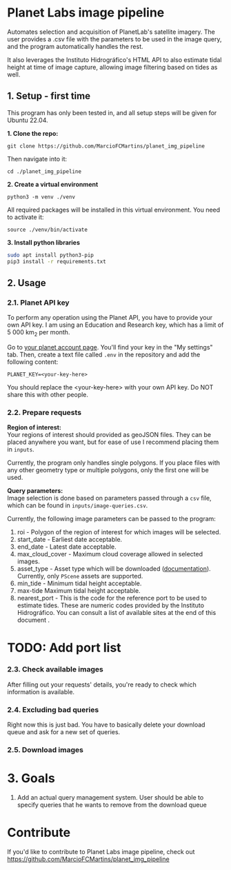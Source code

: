 # Planet Labs image pipeline

Automates selection and acquisition of PlanetLab's satellite imagery. The user provides a .csv file with the parameters to be used in the image query, and the program automatically handles the rest. 

It also leverages the Instituto Hidrográfico's HTML API to also estimate tidal height at time of image capture, allowing image filtering based on tides as well.


## 1. Setup - first time

This program has only been tested in, and all setup steps will be given for Ubuntu 22.04. 

**1. Clone the repo:**  
```
git clone https://github.com/MarcioFCMartins/planet_img_pipeline
```

Then navigate into it:

```
cd ./planet_img_pipeline
```

**2. Create a virtual environment**

```
python3 -m venv ./venv
```

All required packages will be installed in this virtual environment. You need to activate it:

```
source ./venv/bin/activate
```

**3. Install python libraries**
```bash
sudo apt install python3-pip
pip3 install -r requirements.txt
```

## 2. Usage

### 2.1. Planet API key

To perform any operation using the Planet API, you have to provide your own API key. I am using an Education and Research key, which has a limit of 5 000 km<sub>2</sub> per month.

Go to [your planet account page](https://www.planet.com/account). You'll find your key in the "My settings" tab. Then, create a text file called `.env` in the repository and add the following content:

```
PLANET_KEY=<your-key-here>
```

You should replace the \<your-key-here\> with your own API key. Do NOT share this with other people.


### 2.2. Prepare requests

**Region of interest:**  
Your regions of interest should provided as geoJSON files. They can be placed anywhere you want, but for ease of use I recommend placing them in `inputs`. 

Currently, the program only handles single polygons. If you place files with any other geometry type or multiple polygons, only the first one will be used.


**Query parameters:**  
Image selection is done based on parameters passed through a `csv` file, which can be found in `inputs/image-queries.csv`.

Currently, the following image parameters can be passed to the program:  
1. roi -  Polygon of the region of interest for which images will be selected.
2. start_date -  Earliest date acceptable.
3. end_date - Latest date acceptable.
4. max_cloud_cover - Maximum cloud coverage allowed in selected images.
5. asset_type - Asset type which will be downloaded ([documentation](https://developers.planet.com/docs/apis/data/items-assets/)). Currently, only `PScene` assets are supported.
6. min_tide - Minimum tidal height acceptable.
7. max-tide  Maximum tidal height acceptable.
8. nearest_port - This is the code for the reference port to be used to estimate tides. These are numeric codes provided by the Instituto Hidrográfico. You can consult a list of available sites at the end of this document .


# TODO: Add port list

### 2.3. Check available images  

After filling out your requests' details, you're ready to check which information is available.

### 2.4. Excluding bad queries

Right now this is just bad. You have to basically delete your download queue and ask for a new set of queries.

### 2.5. Download images

# 3. Goals

1. Add an actual query management system. User should be able to specify queries that he wants to remove from the download queue

# Contribute

If you'd like to contribute to Planet Labs image pipeline, check out https://github.com/MarcioFCMartins/planet_img_pipeline
